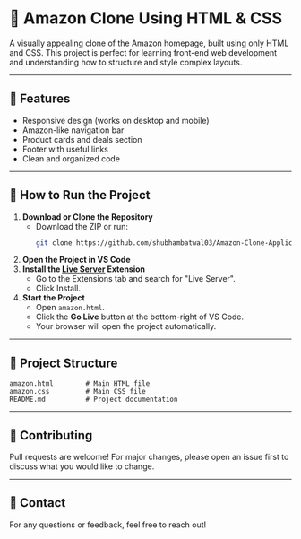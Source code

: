 # 🛒 Amazon Clone Using HTML & CSS

A visually appealing clone of the Amazon homepage, built using only HTML and CSS. This project is perfect for learning front-end web development and understanding how to structure and style complex layouts.

---

## 🚀 Features

- Responsive design (works on desktop and mobile)
- Amazon-like navigation bar
- Product cards and deals section
- Footer with useful links
- Clean and organized code

---

## 📝 How to Run the Project

1. **Download or Clone the Repository**
   - Download the ZIP or run:
     ```bash
     git clone https://github.com/shubhambatwal03/Amazon-Clone-Application.git
     ```
2. **Open the Project in VS Code**
3. **Install the [Live Server](https://marketplace.visualstudio.com/items?itemName=ritwickdey.LiveServer) Extension**
   - Go to the Extensions tab and search for "Live Server".
   - Click Install.
4. **Start the Project**
   - Open `amazon.html`.
   - Click the **Go Live** button at the bottom-right of VS Code.
   - Your browser will open the project automatically.

---

## 📂 Project Structure

```
amazon.html        # Main HTML file
amazon.css         # Main CSS file
README.md          # Project documentation
```

---

## 🙌 Contributing

Pull requests are welcome! For major changes, please open an issue first to discuss what you would like to change.

---

## 📧 Contact

For any questions or feedback, feel free to reach out!
